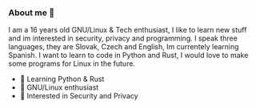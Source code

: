 ### About me 🥞
I am a 16 years old GNU/Linux & Tech enthusiast, I like to learn new stuff and im interested in security, privacy and programming. I speak three languages, they are Slovak, Czech and English, Im currentely learning Spanish. I want to learn to code in Python and Rust, I would love to make some programs for Linux in the future. 
 
 - 🐍 Learning Python & Rust
 - 🐧 GNU/Linux enthusiast
 - 🔐 Interested in Security and Privacy
  
